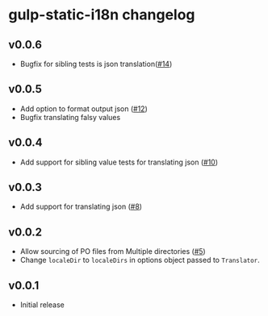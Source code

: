 # gulp-static-i18n changelog

## v0.0.6

* Bugfix for sibling tests is json translation([#14][14])

[14]: https://github.com/yola/gulp-static-i18n/pull/14

## v0.0.5

* Add option to format output json ([#12][12])
* Bugfix translating falsy values

[12]: https://github.com/yola/gulp-static-i18n/pull/12


## v0.0.4

* Add support for sibling value tests for translating json ([#10][10])

[10]: https://github.com/yola/gulp-static-i18n/pull/10

## v0.0.3

* Add support for translating json ([#8][8])

[8]: https://github.com/yola/gulp-static-i18n/pull/8

## v0.0.2

* Allow sourcing of PO files from Multiple directories ([#5][5])
* Change `localeDir` to `localeDirs` in options object passed
to `Translator`.

[5]: https://github.com/yola/gulp-static-i18n/pull/5

## v0.0.1

* Initial release
